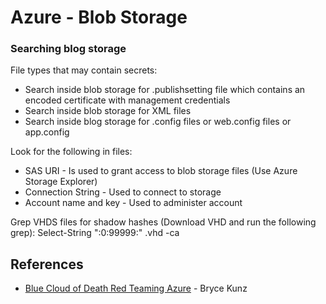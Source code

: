 # Azure - Blob Storage

### Searching blog storage

File types that may contain secrets:
* Search inside blob storage for .publishsetting file which contains an encoded certificate with management credentials
* Search inside blob storage for XML files
* Search inside blog storage for .config files or web.config files or app.config

Look for the following in files:
* SAS URI - Is used to grant access to blob storage files (Use Azure Storage Explorer)
* Connection String - Used to connect to storage
* Account name and key - Used to administer account

Grep VHDS files for shadow hashes (Download VHD and run the following grep):
Select-String ":0:99999:" <file>.vhd -ca

## References
* [Blue Cloud of Death Red Teaming Azure](https://www.youtube.com/watch?v=DPcMuRP3P7A) - Bryce Kunz
